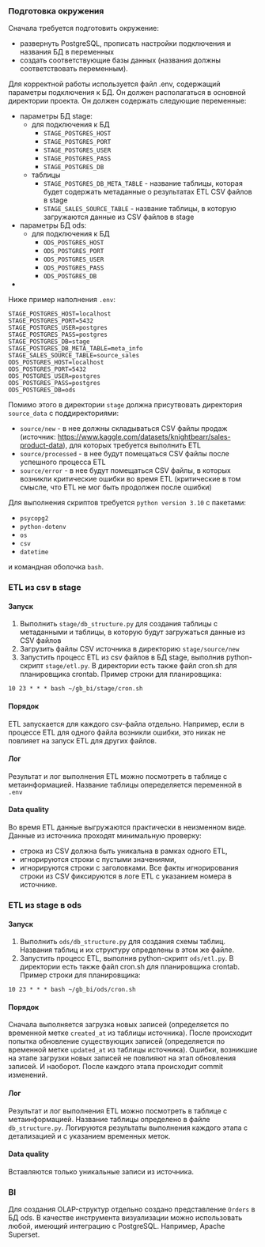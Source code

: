 ### Подготовка окружения
Сначала требуется подготовить окружение:
* развернуть PostgreSQL, прописать настройки подключения и названия БД в переменных 
* создать соответствующие базы данных (названия должны соответствовать переменным).

Для корректной работы используется файл .env, содержащий параметры подключения к БД. Он должен располагаться в основной 
директории проекта. Он должен содержать следующие переменные:
- параметры БД stage:
  - для подключения к БД 
    - `STAGE_POSTGRES_HOST`
    - `STAGE_POSTGRES_PORT`
    - `STAGE_POSTGRES_USER`
    - `STAGE_POSTGRES_PASS`
    - `STAGE_POSTGRES_DB`
  - таблицы
    - `STAGE_POSTGRES_DB_META_TABLE` - название таблицы, которая будет содержать метаданные о результатах ETL CSV файлов в stage
    - `STAGE_SALES_SOURCE_TABLE` - название таблицы, в которую загружаются данные из CSV файлов в stage
- параметры БД ods:
  - для подключения к БД
    - `ODS_POSTGRES_HOST`
    - `ODS_POSTGRES_PORT`
    - `ODS_POSTGRES_USER`
    - `ODS_POSTGRES_PASS`
    - `ODS_POSTGRES_DB`
- 

Ниже пример наполнения `.env`:
```
STAGE_POSTGRES_HOST=localhost
STAGE_POSTGRES_PORT=5432
STAGE_POSTGRES_USER=postgres
STAGE_POSTGRES_PASS=postgres
STAGE_POSTGRES_DB=stage
STAGE_POSTGRES_DB_META_TABLE=meta_info
STAGE_SALES_SOURCE_TABLE=source_sales
ODS_POSTGRES_HOST=localhost
ODS_POSTGRES_PORT=5432
ODS_POSTGRES_USER=postgres
ODS_POSTGRES_PASS=postgres
ODS_POSTGRES_DB=ods
```

Помимо этого в директории `stage` должна присутвовать директория `source_data` с поддиректориями: 
- `source/new` - в нее должны складываться CSV файлы продаж (источник: https://www.kaggle.com/datasets/knightbearr/sales-product-data), для которых требуется выполнить ETL
- `source/processed` - в нее будут помещаться CSV файлы после успешного процесса ETL 
- `source/error` - в нее будут помещаться CSV файлы, в которых возникли критические ошибки во время ETL (критические в том смысле, что ETL не мог быть продолжен после ошибки) 

  
Для выполнения скриптов требуeтся `python version 3.10` с пакетами:
* `psycopg2` 
* `python-dotenv`
* `os`
* `csv`
* `datetime`

и командная оболочка `bash`.

### ETL из csv в stage
#### Запуск
1. Выполнить `stage/db_structure.py` для создания таблицы с метаданными и таблицы, в которую будут загружаться данные из CSV файлов
2. Загрузить файлы CSV источника в директорию `stage/source/new`
3. Запустить процесс ETL из csv файлов в БД stage, выполнив python-скрипт `stage/etl.py`. В директории есть также файл cron.sh для планировщика crontab. Пример строки для планировщика:
```
10 23 * * * bash ~/gb_bi/stage/cron.sh
```
#### Порядок
ETL запускается для каждого csv-файла отдельно. Например, если в процессе ETL для одного файла возникли ошибки, это никак не повлияет на запуск ETL для других файлов. 

#### Лог
Результат и лог выполнения ETL можно посмотреть в таблице с метаинформацией. Название таблицы опеределяется переменной в `.env`

#### Data quality
Во время ETL данные выгружаются практически в неизменном виде. 
Данные из источника проходят минимальную проверку:
  * строка из CSV должна быть уникальна в рамках одного ETL, 
  * игнорируются строки с пустыми значениями, 
  * игнорируются строки с заголовками.
Все факты игнорирования строки из CSV фиксируются в логе ETL с указанием номера в источнике.
  

### ETL из stage в ods
#### Запуск
1. Выполнить `ods/db_structure.py` для создания схемы таблиц. Названия таблиц и их структуру определены в этом же файле.
2. Запустить процесс ETL, выполнив python-скрипт `ods/etl.py`. В директории есть также файл cron.sh для планировщика crontab. Пример строки для планировщика:
```
10 23 * * * bash ~/gb_bi/ods/cron.sh
```

#### Порядок
Сначала выполняется загрузка новых записей (определяется по временной метке `created_at` из таблицы источника).
После происходит попытка обновление существующих записей (определяется по временной метке `updated_at` из таблицы источника).
Ошибки, возникшие на этапе загрузки новых записей не повлияют на этап обновления записей. И наоборот.
После каждого этапа происходит commit изменений.

#### Лог
Результат и лог выполнения ETL можно посмотреть в таблице с метаинформацией. Название таблицы определено в файле `db_structure.py`.
Логируются результаты выполнения каждого этапа с детализацией и с указанием временных меток.

#### Data quality
Вставляются только уникальные записи из источника.

### BI
Для создания OLAP-структур отдельно создано представление `Orders` в БД ods. 
В качестве инструмента визуализации можно использовать любой, имеющий интеграцию с PostgreSQL.
Например, Apache Superset.